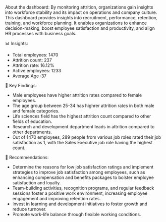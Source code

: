 About the dashboard:
By monitoring attrition, organizations gain insights into workforce stability and its impact on operations and company culture. This dashboard provides insights into recruitment, performance, retention, training, and workforce planning. It enables organizations to enhance decision-making, boost employee satisfaction and productivity, and align HR processes with business goals.

📊 Insights:
- Total employees: 1470
- Attrition count: 237
- Attrition rate: 16.12%
- Active employees: 1233
-	Average Age :37
    
📌 Key Findings:
- Male employees have higher attrition rates compared to female employees.
- The age group between 25-34 has highrer attrition rates in both male and female categories.
- Life sciences field has the highest attrition count compared to other fields of education.
- Research and development department leads in attrition compared to other departments.
- Out of 1470 employees, 289 people from various job roles rated their job satisfaction as 1, with the Sales Executive job role having the highest count.
  
📝 Recommendations:
- Determine the reasons for low job satisfaction ratings and implement strategies to improve job satisfaction among employees, such as enhancing compensation and benefits packages to bolster employee satisfaction and loyalty.
- Team-building activities, recognition programs, and regular feedback sessions foster a positive work environment, increasing employee engagement and improving retention rates.
- Invest in learning and development initiatives to foster growth and reduce turnover.
- Promote work-life balance through flexible working conditions.



